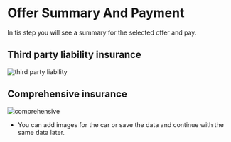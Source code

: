 # Offer Summary And Payment

In tis step you will see a summary for the selected offer and pay.

## Third party liability insurance

![third party liability](/rakeez-docs/images/steps/step4-third_party_liability.png)

## Comprehensive insurance

![comprehensive](/rakeez-docs/images/steps/step4-comprehensive.png)

- You can add images for the car or save the data and continue with the same data later.
